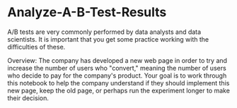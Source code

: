 # Analyze-A-B-Test-Results
A/B tests are very commonly performed by data analysts and data scientists. It is important that you get some practice working with the difficulties of these.

Overview: 
 The company has developed a new web page in order to try and increase the number of users who "convert," meaning the number of users who decide to pay for the company's product. Your goal is to work through this notebook to help the company understand if they should implement this new page, keep the old page, or perhaps run the experiment longer to make their decision.
